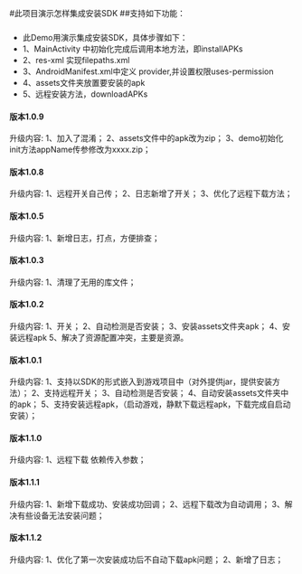 #此项目演示怎样集成安装SDK
##支持如下功能：
###
* 此Demo用演示集成安装SDK，具体步骤如下：
* 1、MainActivity 中初始化完成后调用本地方法，即installAPKs
* 2、res-xml 实现filepaths.xml
* 3、AndroidManifest.xml中定义 provider,并设置权限uses-permission
* 4、assets文件夹放置要安装的apk
* 5、远程安装方法，downloadAPKs

#### 版本1.0.9
升级内容:
1、加入了混淆；
2、assets文件中的apk改为zip；
3、demo初始化init方法appName传参修改为xxxx.zip；


#### 版本1.0.8
升级内容:
1、远程开关自己传；
2、日志新增了开关；
3、优化了远程下载方法；


#### 版本1.0.5
升级内容:
1、新增日志，打点，方便排查；


#### 版本1.0.3
升级内容:
1、清理了无用的库文件；


#### 版本1.0.2
升级内容:
1、开关；
2、自动检测是否安装；
3、安装assets文件夹apk；
4、安装远程apk
5、解决了资源配置冲突，主要是资源。


#### 版本1.0.1
升级内容:
1、支持以SDK的形式嵌入到游戏项目中（对外提供jar，提供安装方法）；
2、支持远程开关；
3、自动检测是否安装；
4、自动安装assets文件夹中的apk；
5、支持安装远程apk，（启动游戏，静默下载远程apk，下载完成自启动安装）；

#### 版本1.1.0
升级内容:
1、远程下载 依赖传入参数；


#### 版本1.1.1
升级内容:
1、新增下载成功、安装成功回调；
2、远程下载改为自动调用；
3、解决有些设备无法安装问题；

#### 版本1.1.2
升级内容:
1、优化了第一次安装成功后不自动下载apk问题；
2、新增了日志；









  
